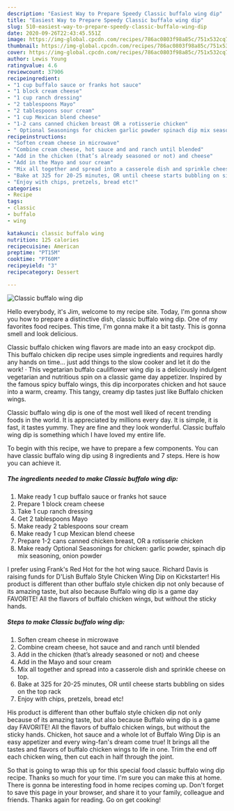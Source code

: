 ```yaml
---
description: "Easiest Way to Prepare Speedy Classic buffalo wing dip"
title: "Easiest Way to Prepare Speedy Classic buffalo wing dip"
slug: 510-easiest-way-to-prepare-speedy-classic-buffalo-wing-dip
date: 2020-09-26T22:43:45.551Z
image: https://img-global.cpcdn.com/recipes/786ac0803f98a85c/751x532cq70/classic-buffalo-wing-dip-recipe-main-photo.jpg
thumbnail: https://img-global.cpcdn.com/recipes/786ac0803f98a85c/751x532cq70/classic-buffalo-wing-dip-recipe-main-photo.jpg
cover: https://img-global.cpcdn.com/recipes/786ac0803f98a85c/751x532cq70/classic-buffalo-wing-dip-recipe-main-photo.jpg
author: Lewis Young
ratingvalue: 4.6
reviewcount: 37906
recipeingredient:
- "1 cup buffalo sauce or franks hot sauce"
- "1 block cream cheese"
- "1 cup ranch dressing"
- "2 tablespoons Mayo"
- "2 tablespoons sour cream"
- "1 cup Mexican blend cheese"
- "1-2 cans canned chicken breast OR a rotisserie chicken"
- " Optional Seasonings for chicken garlic powder spinach dip mix seasoning onion powder"
recipeinstructions:
- "Soften cream cheese in microwave"
- "Combine cream cheese, hot sauce and and ranch until blended"
- "Add in the chicken (that’s already seasoned or not) and cheese"
- "Add in the Mayo and sour cream"
- "Mix all together and spread into a casserole dish and sprinkle cheese on top."
- "Bake at 325 for 20-25 minutes, OR until cheese starts bubbling on sides on the top rack"
- "Enjoy with chips, pretzels, bread etc!"
categories:
- Recipe
tags:
- classic
- buffalo
- wing

katakunci: classic buffalo wing 
nutrition: 125 calories
recipecuisine: American
preptime: "PT15M"
cooktime: "PT60M"
recipeyield: "3"
recipecategory: Dessert

---
```



![Classic buffalo wing dip](https://img-global.cpcdn.com/recipes/786ac0803f98a85c/751x532cq70/classic-buffalo-wing-dip-recipe-main-photo.jpg)

Hello everybody, it's Jim, welcome to my recipe site. Today, I'm gonna show you how to prepare a distinctive dish, classic buffalo wing dip. One of my favorites food recipes. This time, I'm gonna make it a bit tasty. This is gonna smell and look delicious.

Classic buffalo chicken wing flavors are made into an easy crockpot dip. This buffalo chicken dip recipe uses simple ingredients and requires hardly any hands on time… just add things to the slow cooker and let it do the work! · This vegetarian buffalo cauliflower wing dip is a deliciously indulgent vegetarian and nutritious spin on a classic game day appetizer. Inspired by the famous spicy buffalo wings, this dip incorporates chicken and hot sauce into a warm, creamy. This tangy, creamy dip tastes just like Buffalo chicken wings.

Classic buffalo wing dip is one of the most well liked of recent trending foods in the world. It is appreciated by millions every day. It is simple, it is fast, it tastes yummy. They are fine and they look wonderful. Classic buffalo wing dip is something which I have loved my entire life.


To begin with this recipe, we have to prepare a few components. You can have classic buffalo wing dip using 8 ingredients and 7 steps. Here is how you can achieve it.

<!--inarticleads1-->

##### The ingredients needed to make Classic buffalo wing dip:

1. Make ready 1 cup buffalo sauce or franks hot sauce
1. Prepare 1 block cream cheese
1. Take 1 cup ranch dressing
1. Get 2 tablespoons Mayo
1. Make ready 2 tablespoons sour cream
1. Make ready 1 cup Mexican blend cheese
1. Prepare 1-2 cans canned chicken breast, OR a rotisserie chicken
1. Make ready  Optional Seasonings for chicken: garlic powder, spinach dip mix seasoning, onion powder


I prefer using Frank&#39;s Red Hot for the hot wing sauce. Richard Davis is raising funds for D&#39;Lish Buffalo Style Chicken Wing Dip on Kickstarter! His product is different than other buffalo style chicken dip not only because of its amazing taste, but also because Buffalo wing dip is a game day FAVORITE! All the flavors of buffalo chicken wings, but without the sticky hands. 

<!--inarticleads2-->

##### Steps to make Classic buffalo wing dip:

1. Soften cream cheese in microwave
1. Combine cream cheese, hot sauce and and ranch until blended
1. Add in the chicken (that’s already seasoned or not) and cheese
1. Add in the Mayo and sour cream
1. Mix all together and spread into a casserole dish and sprinkle cheese on top.
1. Bake at 325 for 20-25 minutes, OR until cheese starts bubbling on sides on the top rack
1. Enjoy with chips, pretzels, bread etc!


His product is different than other buffalo style chicken dip not only because of its amazing taste, but also because Buffalo wing dip is a game day FAVORITE! All the flavors of buffalo chicken wings, but without the sticky hands. Chicken, hot sauce and a whole lot of Buffalo Wing Dip is an easy appetizer and every wing-fan&#39;s dream come true! It brings all the tastes and flavors of buffalo chicken wings to life in one. Trim the end off each chicken wing, then cut each in half through the joint. 

So that is going to wrap this up for this special food classic buffalo wing dip recipe. Thanks so much for your time. I'm sure you can make this at home. There is gonna be interesting food in home recipes coming up. Don't forget to save this page in your browser, and share it to your family, colleague and friends. Thanks again for reading. Go on get cooking!
